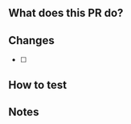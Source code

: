 ## What does this PR do?
<!-- Brief description of the changes -->

## Changes
- [ ]

## How to test
<!-- Steps to test the changes -->

## Notes
<!-- Any additional information (optional) -->
